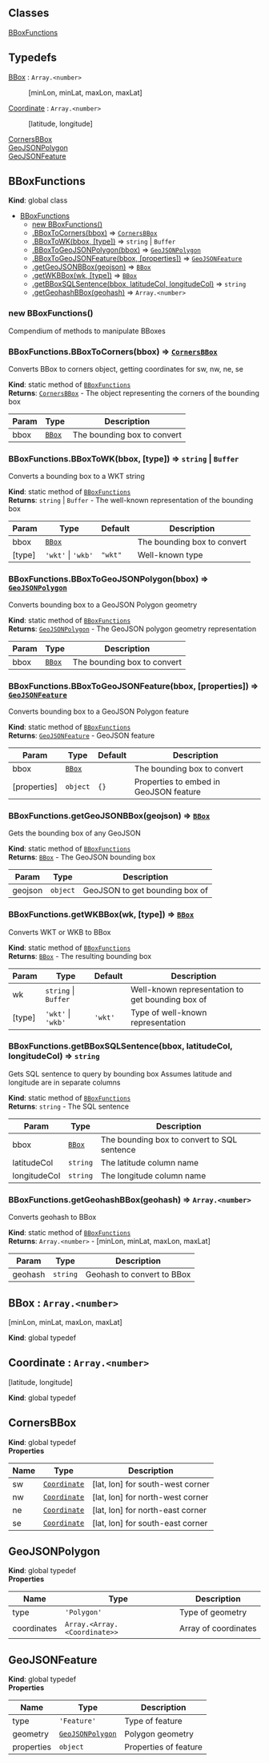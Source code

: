 ## Classes

<dl>
<dt><a href="#BBoxFunctions">BBoxFunctions</a></dt>
<dd></dd>
</dl>

## Typedefs

<dl>
<dt><a href="#BBox">BBox</a> : <code>Array.&lt;number&gt;</code></dt>
<dd><p>[minLon, minLat, maxLon, maxLat]</p>
</dd>
<dt><a href="#Coordinate">Coordinate</a> : <code>Array.&lt;number&gt;</code></dt>
<dd><p>[latitude, longitude]</p>
</dd>
<dt><a href="#CornersBBox">CornersBBox</a></dt>
<dd></dd>
<dt><a href="#GeoJSONPolygon">GeoJSONPolygon</a></dt>
<dd></dd>
<dt><a href="#GeoJSONFeature">GeoJSONFeature</a></dt>
<dd></dd>
</dl>

<a name="BBoxFunctions"></a>

## BBoxFunctions

**Kind**: global class

- [BBoxFunctions](#BBoxFunctions)
  - [new BBoxFunctions()](#new_BBoxFunctions_new)
  - [.BBoxToCorners(bbox)](#BBoxFunctions.BBoxToCorners) ⇒ [<code>CornersBBox</code>](#CornersBBox)
  - [.BBoxToWK(bbox, [type])](#BBoxFunctions.BBoxToWK) ⇒ <code>string</code> \| <code>Buffer</code>
  - [.BBoxToGeoJSONPolygon(bbox)](#BBoxFunctions.BBoxToGeoJSONPolygon) ⇒ [<code>GeoJSONPolygon</code>](#GeoJSONPolygon)
  - [.BBoxToGeoJSONFeature(bbox, [properties])](#BBoxFunctions.BBoxToGeoJSONFeature) ⇒ [<code>GeoJSONFeature</code>](#GeoJSONFeature)
  - [.getGeoJSONBBox(geojson)](#BBoxFunctions.getGeoJSONBBox) ⇒ [<code>BBox</code>](#BBox)
  - [.getWKBBox(wk, [type])](#BBoxFunctions.getWKBBox) ⇒ [<code>BBox</code>](#BBox)
  - [.getBBoxSQLSentence(bbox, latitudeCol, longitudeCol)](#BBoxFunctions.getBBoxSQLSentence) ⇒ <code>string</code>
  - [.getGeohashBBox(geohash)](#BBoxFunctions.getGeohashBBox) ⇒ <code>Array.&lt;number&gt;</code>

<a name="new_BBoxFunctions_new"></a>

### new BBoxFunctions()

Compendium of methods to manipulate BBoxes

<a name="BBoxFunctions.BBoxToCorners"></a>

### BBoxFunctions.BBoxToCorners(bbox) ⇒ [<code>CornersBBox</code>](#CornersBBox)

Converts BBox to corners object, getting coordinates for sw, nw, ne, se

**Kind**: static method of [<code>BBoxFunctions</code>](#BBoxFunctions)  
**Returns**: [<code>CornersBBox</code>](#CornersBBox) - The object representing the corners of the bounding box

| Param | Type                       | Description                 |
| ----- | -------------------------- | --------------------------- |
| bbox  | [<code>BBox</code>](#BBox) | The bounding box to convert |

<a name="BBoxFunctions.BBoxToWK"></a>

### BBoxFunctions.BBoxToWK(bbox, [type]) ⇒ <code>string</code> \| <code>Buffer</code>

Converts a bounding box to a WKT string

**Kind**: static method of [<code>BBoxFunctions</code>](#BBoxFunctions)  
**Returns**: <code>string</code> \| <code>Buffer</code> - The well-known representation of the bounding box

| Param  | Type                                                         | Default                      | Description                 |
| ------ | ------------------------------------------------------------ | ---------------------------- | --------------------------- |
| bbox   | [<code>BBox</code>](#BBox)                                   |                              | The bounding box to convert |
| [type] | <code>&#x27;wkt&#x27;</code> \| <code>&#x27;wkb&#x27;</code> | <code>&quot;wkt&quot;</code> | Well-known type             |

<a name="BBoxFunctions.BBoxToGeoJSONPolygon"></a>

### BBoxFunctions.BBoxToGeoJSONPolygon(bbox) ⇒ [<code>GeoJSONPolygon</code>](#GeoJSONPolygon)

Converts bounding box to a GeoJSON Polygon geometry

**Kind**: static method of [<code>BBoxFunctions</code>](#BBoxFunctions)  
**Returns**: [<code>GeoJSONPolygon</code>](#GeoJSONPolygon) - The GeoJSON polygon geometry representation

| Param | Type                       | Description                 |
| ----- | -------------------------- | --------------------------- |
| bbox  | [<code>BBox</code>](#BBox) | The bounding box to convert |

<a name="BBoxFunctions.BBoxToGeoJSONFeature"></a>

### BBoxFunctions.BBoxToGeoJSONFeature(bbox, [properties]) ⇒ [<code>GeoJSONFeature</code>](#GeoJSONFeature)

Converts bounding box to a GeoJSON Polygon feature

**Kind**: static method of [<code>BBoxFunctions</code>](#BBoxFunctions)  
**Returns**: [<code>GeoJSONFeature</code>](#GeoJSONFeature) - GeoJSON feature

| Param        | Type                       | Default         | Description                            |
| ------------ | -------------------------- | --------------- | -------------------------------------- |
| bbox         | [<code>BBox</code>](#BBox) |                 | The bounding box to convert            |
| [properties] | <code>object</code>        | <code>{}</code> | Properties to embed in GeoJSON feature |

<a name="BBoxFunctions.getGeoJSONBBox"></a>

### BBoxFunctions.getGeoJSONBBox(geojson) ⇒ [<code>BBox</code>](#BBox)

Gets the bounding box of any GeoJSON

**Kind**: static method of [<code>BBoxFunctions</code>](#BBoxFunctions)  
**Returns**: [<code>BBox</code>](#BBox) - The GeoJSON bounding box

| Param   | Type                | Description                    |
| ------- | ------------------- | ------------------------------ |
| geojson | <code>object</code> | GeoJSON to get bounding box of |

<a name="BBoxFunctions.getWKBBox"></a>

### BBoxFunctions.getWKBBox(wk, [type]) ⇒ [<code>BBox</code>](#BBox)

Converts WKT or WKB to BBox

**Kind**: static method of [<code>BBoxFunctions</code>](#BBoxFunctions)  
**Returns**: [<code>BBox</code>](#BBox) - The resulting bounding box

| Param  | Type                                                         | Default                      | Description                                      |
| ------ | ------------------------------------------------------------ | ---------------------------- | ------------------------------------------------ |
| wk     | <code>string</code> \| <code>Buffer</code>                   |                              | Well-known representation to get bounding box of |
| [type] | <code>&#x27;wkt&#x27;</code> \| <code>&#x27;wkb&#x27;</code> | <code>&#x27;wkt&#x27;</code> | Type of well-known representation                |

<a name="BBoxFunctions.getBBoxSQLSentence"></a>

### BBoxFunctions.getBBoxSQLSentence(bbox, latitudeCol, longitudeCol) ⇒ <code>string</code>

Gets SQL sentence to query by bounding box
Assumes latitude and longitude are in separate columns

**Kind**: static method of [<code>BBoxFunctions</code>](#BBoxFunctions)  
**Returns**: <code>string</code> - The SQL sentence

| Param        | Type                       | Description                                 |
| ------------ | -------------------------- | ------------------------------------------- |
| bbox         | [<code>BBox</code>](#BBox) | The bounding box to convert to SQL sentence |
| latitudeCol  | <code>string</code>        | The latitude column name                    |
| longitudeCol | <code>string</code>        | The longitude column name                   |

<a name="BBoxFunctions.getGeohashBBox"></a>

### BBoxFunctions.getGeohashBBox(geohash) ⇒ <code>Array.&lt;number&gt;</code>

Converts geohash to BBox

**Kind**: static method of [<code>BBoxFunctions</code>](#BBoxFunctions)  
**Returns**: <code>Array.&lt;number&gt;</code> - [minLon, minLat, maxLon, maxLat]

| Param   | Type                | Description                |
| ------- | ------------------- | -------------------------- |
| geohash | <code>string</code> | Geohash to convert to BBox |

<a name="BBox"></a>

## BBox : <code>Array.&lt;number&gt;</code>

[minLon, minLat, maxLon, maxLat]

**Kind**: global typedef  
<a name="Coordinate"></a>

## Coordinate : <code>Array.&lt;number&gt;</code>

[latitude, longitude]

**Kind**: global typedef  
<a name="CornersBBox"></a>

## CornersBBox

**Kind**: global typedef  
**Properties**

| Name | Type                                   | Description                      |
| ---- | -------------------------------------- | -------------------------------- |
| sw   | [<code>Coordinate</code>](#Coordinate) | [lat, lon] for south-west corner |
| nw   | [<code>Coordinate</code>](#Coordinate) | [lat, lon] for north-west corner |
| ne   | [<code>Coordinate</code>](#Coordinate) | [lat, lon] for north-east corner |
| se   | [<code>Coordinate</code>](#Coordinate) | [lat, lon] for south-east corner |

<a name="GeoJSONPolygon"></a>

## GeoJSONPolygon

**Kind**: global typedef  
**Properties**

| Name        | Type                                                | Description          |
| ----------- | --------------------------------------------------- | -------------------- |
| type        | <code>&#x27;Polygon&#x27;</code>                    | Type of geometry     |
| coordinates | <code>Array.&lt;Array.&lt;Coordinate&gt;&gt;</code> | Array of coordinates |

<a name="GeoJSONFeature"></a>

## GeoJSONFeature

**Kind**: global typedef  
**Properties**

| Name       | Type                                           | Description           |
| ---------- | ---------------------------------------------- | --------------------- |
| type       | <code>&#x27;Feature&#x27;</code>               | Type of feature       |
| geometry   | [<code>GeoJSONPolygon</code>](#GeoJSONPolygon) | Polygon geometry      |
| properties | <code>object</code>                            | Properties of feature |

